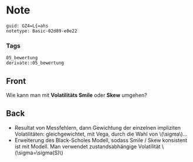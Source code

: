 # Note
```
guid: GZ4=L{=ahs
notetype: Basic-02d89-e0e22
```

### Tags
```
05_bewertung
derivate::05_bewertung
```

## Front
Wie kann man mit <b>Volatilitäts Smile</b> oder <b>Skew</b>
umgehen?

## Back
<ul>
  <li>Resultat von Messfehlern, dann Gewichtung der einzelnen
  impliziten Volatilitäten: gleichgewichtet, mit Vega, durch die
  Wahl von \(\sigma\)...
  <li>Erweiterung des Black-Scholes Modell, sodass Smile / Skew
  konsistent ist mit Modell. Man verwendet zustandsabhängige
  Volatilität \(\sigma=\sigma(S)\)
</ul>
